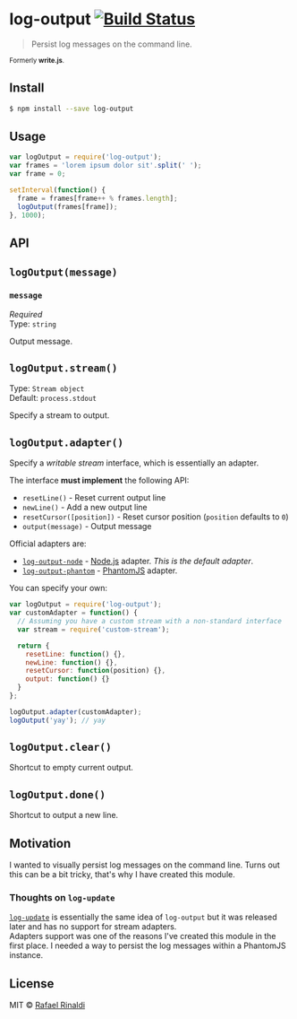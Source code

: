 # log-output [![Build Status](https://travis-ci.org/rafaelrinaldi/log-output.svg?branch=master)](https://travis-ci.org/rafaelrinaldi/log-output)

> Persist log messages on the command line.

<sub>Formerly **write.js**.</sub>

## Install

```sh
$ npm install --save log-output
```

## Usage

```javascript
var logOutput = require('log-output');
var frames = 'lorem ipsum dolor sit'.split(' ');
var frame = 0;

setInterval(function() {
  frame = frames[frame++ % frames.length];
  logOutput(frames[frame]);
}, 1000);
```

## API

## `logOutput(message)`

### `message`

*Required*  
Type: `string`  

Output message.

## `logOutput.stream()`

Type: `Stream object`  
Default: `process.stdout`

Specify a stream to output.

## `logOutput.adapter()`

Specify a _writable stream_ interface, which is essentially an adapter.  

The interface  **must implement** the following API:

* `resetLine()` - Reset current output line
* `newLine()` - Add a new output line
* `resetCursor([position])` - Reset cursor position (`position` defaults to `0`)
* `output(message)` - Output message

Official adapters are:

* [`log-output-node`](http://github.com/rafaelrinaldi/log-output-node) - [Node.js](http://nodejs.org) adapter. _This is the default adapter_.
* [`log-output-phantom`](http://github.com/rafaelrinaldi/log-output-phantom) - [PhantomJS](http://phantomjs.org) adapter.

You can specify your own:

```javascript
var logOutput = require('log-output');
var customAdapter = function() {
  // Assuming you have a custom stream with a non-standard interface
  var stream = require('custom-stream');

  return {
    resetLine: function() {},
    newLine: function() {},
    resetCursor: function(position) {},
    output: function() {}
  }
};

logOutput.adapter(customAdapter);
logOutput('yay'); // yay
```

## `logOutput.clear()`

Shortcut to empty current output.

## `logOutput.done()`

Shortcut to output a new line.

## Motivation

I wanted to visually persist log messages on the command line. Turns out this can be a bit tricky, that's why I have created this module.

### Thoughts on `log-update`

[`log-update`](http://github.com/sindresorhus/log-update) is essentially the same idea of `log-output` but it was released later and has no support for stream adapters.   
Adapters support was one of the reasons I've created this module in the first place. I needed a way to persist the log messages within a PhantomJS instance.

## License

MIT © [Rafael Rinaldi](http://rinaldi.io)
